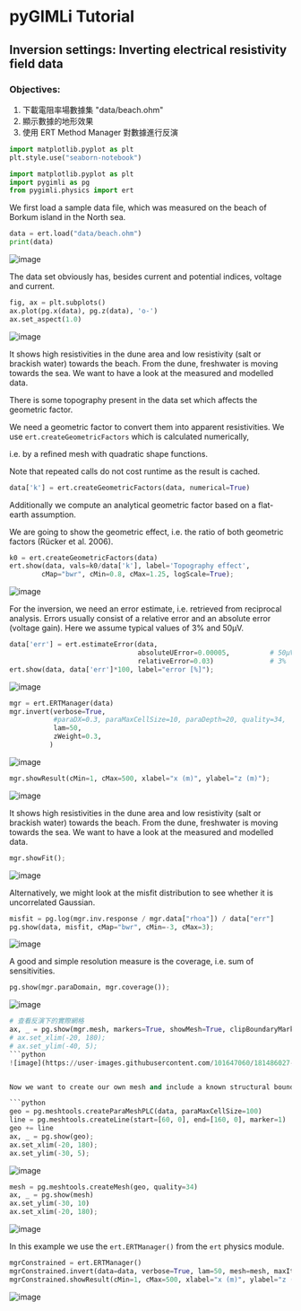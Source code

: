 # pyGIMLi Tutorial

## Inversion settings: Inverting electrical resistivity field data

### Objectives:
1. 下載電阻率場數據集 "data/beach.ohm"
2. 顯示數據的地形效果
3. 使用 ERT Method Manager 對數據進行反演

```python
import matplotlib.pyplot as plt
plt.style.use("seaborn-notebook")
```
```python
import matplotlib.pyplot as plt
import pygimli as pg
from pygimli.physics import ert 
```
We first load a sample data file, which was measured on the beach of Borkum island in the North sea.

```python
data = ert.load("data/beach.ohm")
print(data)
```
![image](https://user-images.githubusercontent.com/101647060/181452600-2d3a6d89-eaf5-4655-8200-931644101b9d.png)

The data set obviously has, besides current and potential indices, voltage and current.

```python
fig, ax = plt.subplots()
ax.plot(pg.x(data), pg.z(data), 'o-')
ax.set_aspect(1.0)
```
![image](https://user-images.githubusercontent.com/101647060/181452776-3809bcab-feb9-4676-84a3-0972ac932e24.png)

It shows high resistivities in the dune area and low resistivity (salt or brackish water) towards the beach. From the dune, freshwater is moving towards the sea. We want to have a look at the measured and modelled data.

There is some topography present in the data set which affects the geometric factor.

We need a geometric factor to convert them into apparent resistivities. We use ```ert.createGeometricFactors``` which is calculated numerically, 

i.e. by a refined mesh with quadratic shape functions.

Note that repeated calls do not cost runtime as the result is cached.

```python
data['k'] = ert.createGeometricFactors(data, numerical=True)
```
Additionally we compute an analytical geometric factor based on a flat-earth assumption.

We are going to show the geometric effect, i.e. the ratio of both geometric factors (Rücker et al. 2006).
```python
k0 = ert.createGeometricFactors(data)
ert.show(data, vals=k0/data['k'], label='Topography effect',
        cMap="bwr", cMin=0.8, cMax=1.25, logScale=True);
```
![image](https://user-images.githubusercontent.com/101647060/181484535-2dc23179-364c-447e-ae49-3b207067299a.png)

For the inversion, we need an error estimate, i.e. retrieved from reciprocal analysis. 
Errors usually consist of a relative error and an absolute error (voltage gain). Here we assume typical values of 3% and 50µV.

```python
data['err'] = ert.estimateError(data, 
                                absoluteUError=0.00005,          # 50µV
                                relativeError=0.03)              # 3%
ert.show(data, data['err']*100, label="error [%]");
```
![image](https://user-images.githubusercontent.com/101647060/181484901-ccff259f-0bbb-47b7-b13a-00940e5d53c2.png)

```python
mgr = ert.ERTManager(data)
mgr.invert(verbose=True,
           #paraDX=0.3, paraMaxCellSize=10, paraDepth=20, quality=34,
           lam=50, 
           zWeight=0.3,
          )
```

![image](https://user-images.githubusercontent.com/101647060/181485067-a6aca0ac-4d02-4920-bb58-b07411410f6c.png)

```python
mgr.showResult(cMin=1, cMax=500, xlabel="x (m)", ylabel="z (m)");
```
![image](https://user-images.githubusercontent.com/101647060/181485195-e986f5e4-68b9-41a6-be89-e9ea12bdfbd3.png)


It shows high resistivities in the dune area and low resistivity (salt or brackish water) towards the beach. From the dune, freshwater is moving towards the sea. We want to have a look at the measured and modelled data.

```python
mgr.showFit();
```
![image](https://user-images.githubusercontent.com/101647060/181485427-fb27ffb6-a8ad-4d8d-9a05-7a7b7a22fa29.png)

Alternatively, we might look at the misfit distribution to see whether it is uncorrelated Gaussian.

```python
misfit = pg.log(mgr.inv.response / mgr.data["rhoa"]) / data["err"]
pg.show(data, misfit, cMap="bwr", cMin=-3, cMax=3);
```

![image](https://user-images.githubusercontent.com/101647060/181485532-7425be5b-0566-4ec7-aaf5-b4b055173743.png)


A good and simple resolution measure is the coverage, i.e. sum of sensitivities.

```python
pg.show(mgr.paraDomain, mgr.coverage());
```
![image](https://user-images.githubusercontent.com/101647060/181485706-853014d9-656a-4e97-a839-0e20371fa00c.png)

```python
# 查看反演下的實際網格
ax, _ = pg.show(mgr.mesh, markers=True, showMesh=True, clipBoundaryMarkers=True);
# ax.set_xlim(-20, 180);
# ax.set_ylim(-40, 5);
```python
![image](https://user-images.githubusercontent.com/101647060/181486027-95e93926-fa0d-4b50-b11b-0466f83495e0.png)


Now we want to create our own mesh and include a known structural boundary as prior information.

```python
geo = pg.meshtools.createParaMeshPLC(data, paraMaxCellSize=100)
line = pg.meshtools.createLine(start=[60, 0], end=[160, 0], marker=1)
geo += line
ax, _ = pg.show(geo);
ax.set_xlim(-20, 180);
ax.set_ylim(-30, 5);
```
![image](https://user-images.githubusercontent.com/101647060/181486167-c250f19c-a4b1-4cc9-8921-73848984dcd9.png)

```python
mesh = pg.meshtools.createMesh(geo, quality=34)
ax, _ = pg.show(mesh)
ax.set_ylim(-30, 10)
ax.set_xlim(-20, 180);
```
![image](https://user-images.githubusercontent.com/101647060/181486262-350760b1-6aa9-43a8-b318-a324759170c9.png)

In this example we use the ```ert.ERTManager()``` from the ```ert``` physics module.

```python
mgrConstrained = ert.ERTManager()
mgrConstrained.invert(data=data, verbose=True, lam=50, mesh=mesh, maxIter=5)
mgrConstrained.showResult(cMin=1, cMax=500, xlabel="x (m)", ylabel="z (m)");
```
![image](https://user-images.githubusercontent.com/101647060/181486417-4ee9c6b9-abed-480a-8018-7a43b754b87b.png)
